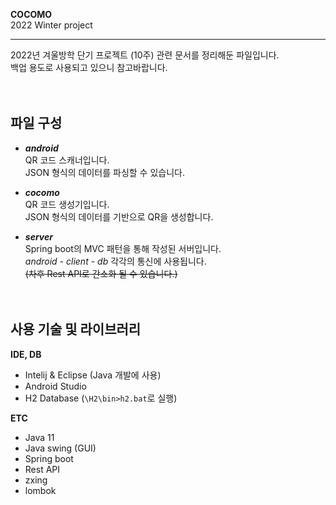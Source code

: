   
  
**COCOMO**</br>
2022 Winter project  
  
---
  
2022년 겨울방학 단기 프로젝트 (10주) 관련 문서를 정리해둔 파일입니다.  
백업 용도로 사용되고 있으니 참고바랍니다.  
</br></br>
  
  
  
## 파일 구성
  
- ***android***  
	QR 코드 스캐너입니다.  
	JSON 형식의 데이터를 파싱할 수 있습니다.  
	
- ***cocomo***  
	QR 코드 생성기입니다.  
	JSON 형식의 데이터를 기반으로 QR을 생성합니다.  
	
- ***server***  
	Spring boot의 MVC 패턴을 통해 작성된 서버입니다.  
	*android - client - db* 각각의 통신에 사용됩니다.  
	~~(차후 Rest API로 간소화 될 수 있습니다.)~~  
</br></br>
  
  
## 사용 기술 및 라이브러리
  
**IDE, DB**  
 - Intelij & Eclipse (Java 개발에 사용)  
 - Android Studio  
 - H2 Database (`\H2\bin>h2.bat`로 실행)  
  
**ETC**  
 - Java 11  
 - Java swing (GUI)  
 - Spring boot  
 - Rest API  
 - zxing  
 - lombok
  
